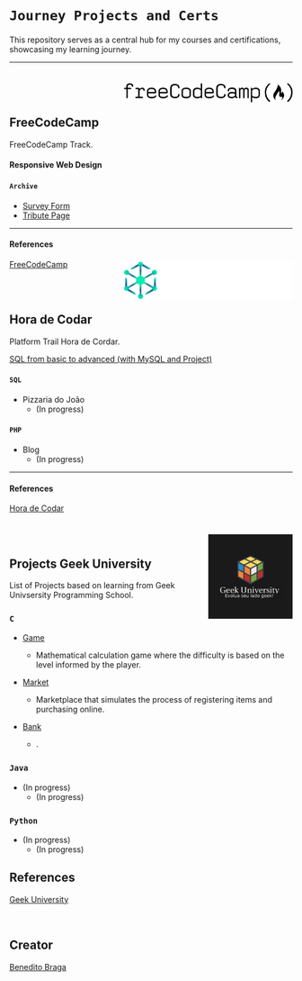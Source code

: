 # `Journey Projects and Certs`

This repository serves as a central hub for my courses and certifications, showcasing my learning journey.
- - - 
<br><br><br>


<h2 align="left">FreeCodeCamp</h2><a href="https://www.freecodecamp.org/"><img align="right" style="margin-top: -100px;" src="images/logo-freecodecamp.svg" alt="Logo" width="300"></a>

FreeCodeCamp Track.

#### Responsive Web Design

#### `Archive`

- [Survey Form](https://github.com/beneditobraga/journey-projects-and-certs/tree/main/freecodecamp/01-responsive-web-design/01-survey-form "Access Here!")
- [Tribute Page](https://github.com/beneditobraga/journey-projects-and-certs/tree/main/freecodecamp/01-responsive-web-design/02-tribute-page "Access Here!")

---

#### References

[FreeCodeCamp](https://www.freecodecamp.org/ "Access the course content here.")

<br><br>

<h2 align="left">Hora de Codar<a href="https://horadecodar.com.br/"><img align="right" style="margin-top: -90px;" src="images/cropped-logo.webp" alt="Logo" width="300"></a></h2>

Platform Trail Hora de Cordar.

[SQL from basic to advanced (with MySQL and Project)](https://github.com/beneditobraga/journey-projects-and-certs/tree/main/hora-de-codar "Access Here!")

#### `SQL`

- Pizzaria do João
    - (In progress)

#### `PHP`

- Blog
    - (In progress)

---

#### References

[Hora de Codar](https://horadecodar.com.br/ "Access the course content here.")

<br><br>

<h2 align="left">Projects Geek University<a href="https://www.geekuniversity.com.br/"><img align="right" style="margin-top: -40px;" src="images/logo01.jpeg" alt="Logo" width="150"></a></h2>


List of Projects based on learning from Geek Univsersity Programming School.


### ```C``` 

- [Game](https://github.com/beneditobraga/journey-projects-and-certs/tree/main/geek-university-projects/c/game "Access Here!")
    - Mathematical calculation game where the difficulty is based on the level informed by the player.

- [Market](https://github.com/beneditobraga/journey-projects-and-certs/tree/main/geek-university-projects/c/market "Access Here!")
    - Marketplace that simulates the process of registering items and purchasing online.

- [Bank](https://github.com/beneditobraga/journey-projects-and-certs/tree/main/geek-university-projects/c/bank "Access Here!")
    - .

### ```Java```

- (In progress)
    - (In progress)


### ```Python```

- (In progress)
    - (In progress)


## References

[Geek University](https://www.geekuniversity.com.br/ "Access the course content here.")


<br>

## Creator

[Benedito Braga](https://beneditobraga.github.io/portfolio/ "Meet the Creator.")